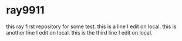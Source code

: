 # ray9911
this ray first repository for some test.
this is a line I edit on local.
this is another line I edit on local.
this is the third line I edit on local.
